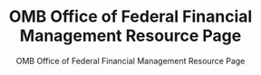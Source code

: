 ---
layout: resources-landing
title: "OMB Office of Federal Financial Management Resource Page"
subtitle: "OMB Office of Federal Financial Management Resource Page"
filters: federal-financial-assistance uniform-guidance website omb
external_url: https://www.whitehouse.gov/omb/office-federal-financial-management/
---